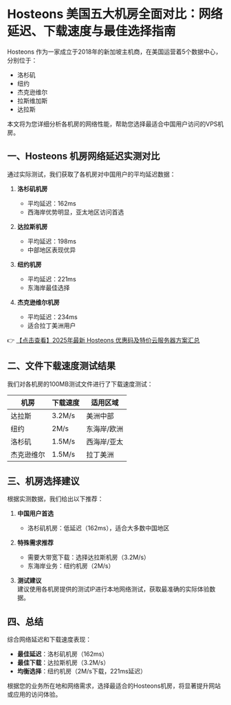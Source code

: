 # Hosteons 美国五大机房全面对比：网络延迟、下载速度与最佳选择指南

Hosteons 作为一家成立于2018年的新加坡主机商，在美国运营着5个数据中心，分别位于：
- 洛杉矶
- 纽约
- 杰克逊维尔
- 拉斯维加斯
- 达拉斯

本文将为您详细分析各机房的网络性能，帮助您选择最适合中国用户访问的VPS机房。

## 一、Hosteons 机房网络延迟实测对比

通过实际测试，我们获取了各机房对中国用户的平均延迟数据：

1. **洛杉矶机房**  
   - 平均延迟：162ms
   - 西海岸优势明显，亚太地区访问首选

2. **达拉斯机房**  
   - 平均延迟：198ms
   - 中部地区表现优异

3. **纽约机房**  
   - 平均延迟：221ms
   - 东海岸最佳选择

4. **杰克逊维尔机房**  
   - 平均延迟：234ms
   - 适合拉丁美洲用户

👉 [【点击查看】2025年最新 Hosteons 优惠码及特价云服务器方案汇总](https://bit.ly/hosteons)

## 二、文件下载速度测试结果

我们对各机房的100MB测试文件进行了下载速度测试：

| 机房 | 下载速度 | 适用区域 |
|------|---------|---------|
| 达拉斯 | 3.2M/s | 美洲中部 |
| 纽约 | 2M/s | 东海岸/欧洲 |
| 洛杉矶 | 1.5M/s | 西海岸/亚太 |
| 杰克逊维尔 | 1.5M/s | 拉丁美洲 |

## 三、机房选择建议

根据实测数据，我们给出以下推荐：

1. **中国用户首选**  
   - 洛杉矶机房：低延迟（162ms），适合大多数中国地区

2. **特殊需求推荐**  
   - 需要大带宽下载：选择达拉斯机房（3.2M/s）
   - 东海岸业务：纽约机房（2M/s）

3. **测试建议**  
   建议使用各机房提供的测试IP进行本地网络测试，获取最准确的实际体验数据。

## 四、总结

综合网络延迟和下载速度表现：
- **最佳延迟**：洛杉矶机房（162ms）
- **最佳下载**：达拉斯机房（3.2M/s）
- **均衡选择**：纽约机房（2M/s下载，221ms延迟）

根据您的业务所在地和网络需求，选择最适合的Hosteons机房，将显著提升网站或应用的访问体验。